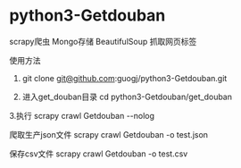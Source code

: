 # python3-Getdouban
scrapy爬虫  Mongo存储  BeautifulSoup 抓取网页标签


使用方法  
1. git clone git@github.com:guogj/python3-Getdouban.git

2. 进入get_douban目录
cd python3-Getdouban/get_douban

3.执行
 scrapy crawl Getdouban --nolog
 
爬取生产json文件
scrapy crawl  Getdouban  -o test.json

保存csv文件
scrapy crawl Getdouban  -o test.csv

